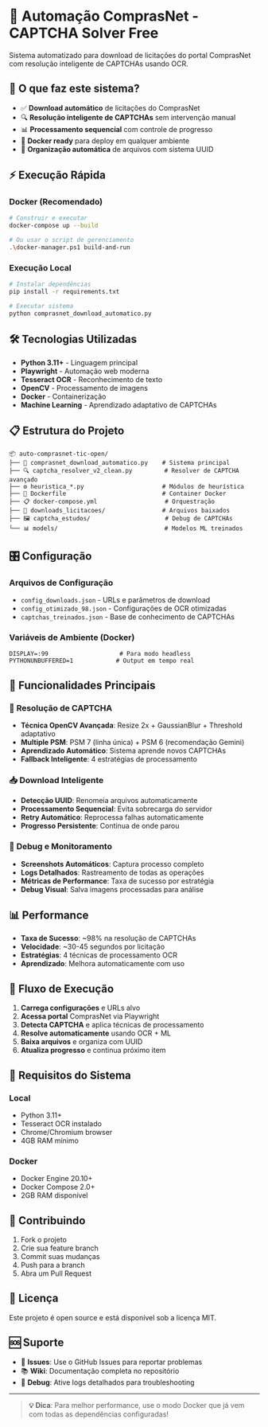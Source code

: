 # 🤖 Automação ComprasNet - CAPTCHA Solver Free

Sistema automatizado para download de licitações do portal ComprasNet com resolução inteligente de CAPTCHAs usando OCR.

## 🎯 **O que faz este sistema?**

- ✅ **Download automático** de licitações do ComprasNet
- 🔍 **Resolução inteligente de CAPTCHAs** sem intervenção manual
- 📊 **Processamento sequencial** com controle de progresso
- 🐳 **Docker ready** para deploy em qualquer ambiente
- 📁 **Organização automática** de arquivos com sistema UUID

## ⚡ **Execução Rápida**

### Docker (Recomendado)
```bash
# Construir e executar
docker-compose up --build

# Ou usar o script de gerenciamento
.\docker-manager.ps1 build-and-run
```

### Execução Local
```bash
# Instalar dependências
pip install -r requirements.txt

# Executar sistema
python comprasnet_download_automatico.py
```

## 🛠️ **Tecnologias Utilizadas**

- **Python 3.11+** - Linguagem principal
- **Playwright** - Automação web moderna
- **Tesseract OCR** - Reconhecimento de texto
- **OpenCV** - Processamento de imagens
- **Docker** - Containerização
- **Machine Learning** - Aprendizado adaptativo de CAPTCHAs

## 📋 **Estrutura do Projeto**

```
📦 auto-comprasnet-tic-open/
├── 🚀 comprasnet_download_automatico.py    # Sistema principal
├── 🔍 captcha_resolver_v2_clean.py         # Resolver de CAPTCHA avançado
├── ⚙️ heuristica_*.py                      # Módulos de heurística
├── 🐳 Dockerfile                           # Container Docker
├── 📋 docker-compose.yml                   # Orquestração
├── 📁 downloads_licitacoes/                # Arquivos baixados
├── 🖼️ captcha_estudos/                     # Debug de CAPTCHAs
└── 📊 models/                              # Modelos ML treinados
```

## 🎛️ **Configuração**

### Arquivos de Configuração
- `config_downloads.json` - URLs e parâmetros de download
- `config_otimizado_98.json` - Configurações de OCR otimizadas
- `captchas_treinados.json` - Base de conhecimento de CAPTCHAs

### Variáveis de Ambiente (Docker)
```env
DISPLAY=:99                    # Para modo headless
PYTHONUNBUFFERED=1            # Output em tempo real
```

## 🔧 **Funcionalidades Principais**

### 🤖 **Resolução de CAPTCHA**
- **Técnica OpenCV Avançada**: Resize 2x + GaussianBlur + Threshold adaptativo
- **Multiple PSM**: PSM 7 (linha única) + PSM 6 (recomendação Gemini)
- **Aprendizado Automático**: Sistema aprende novos CAPTCHAs
- **Fallback Inteligente**: 4 estratégias de processamento

### 📥 **Download Inteligente**
- **Detecção UUID**: Renomeia arquivos automaticamente
- **Processamento Sequencial**: Evita sobrecarga do servidor
- **Retry Automático**: Reprocessa falhas automaticamente
- **Progresso Persistente**: Continua de onde parou

### 🐛 **Debug e Monitoramento**
- **Screenshots Automáticos**: Captura processo completo
- **Logs Detalhados**: Rastreamento de todas as operações
- **Métricas de Performance**: Taxa de sucesso por estratégia
- **Debug Visual**: Salva imagens processadas para análise

## 📊 **Performance**

- **Taxa de Sucesso**: ~98% na resolução de CAPTCHAs
- **Velocidade**: ~30-45 segundos por licitação
- **Estratégias**: 4 técnicas de processamento OCR
- **Aprendizado**: Melhora automaticamente com uso

## 🔄 **Fluxo de Execução**

1. **Carrega configurações** e URLs alvo
2. **Acessa portal** ComprasNet via Playwright
3. **Detecta CAPTCHA** e aplica técnicas de processamento
4. **Resolve automaticamente** usando OCR + ML
5. **Baixa arquivos** e organiza com UUID
6. **Atualiza progresso** e continua próximo item

## 🚨 **Requisitos do Sistema**

### Local
- Python 3.11+
- Tesseract OCR instalado
- Chrome/Chromium browser
- 4GB RAM mínimo

### Docker
- Docker Engine 20.10+
- Docker Compose 2.0+
- 2GB RAM disponível

## 🤝 **Contribuindo**

1. Fork o projeto
2. Crie sua feature branch
3. Commit suas mudanças
4. Push para a branch
5. Abra um Pull Request

## 📄 **Licença**

Este projeto é open source e está disponível sob a licença MIT.

## 🆘 **Suporte**

- 📧 **Issues**: Use o GitHub Issues para reportar problemas
- 📚 **Wiki**: Documentação completa no repositório
- 🔧 **Debug**: Ative logs detalhados para troubleshooting

---

> **💡 Dica**: Para melhor performance, use o modo Docker que já vem com todas as dependências configuradas!